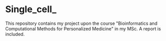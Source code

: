 # Single_cell_
This repository contains my project upon the course "Bioinformatics and Computational Methods for Personalized Medicine" in my MSc. 
A report is included.
